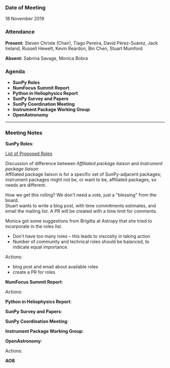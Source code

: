 ### Date of Meeting

18 November 2019

### Attendance
**Present:** Steven Christe (Chair), Tiago Pereira, David Pérez-Suárez, Jack Ireland, Russell Hewett, Kevin Reardon, Bin Chen, Stuart Mumford

**Absent:** Sabrina Savage, Monica Bobra

### Agenda

* **SunPy Roles**
* **NumFocus Summit Report** 
* **Python in Heliophysics Report** 
* **SunPy Survey and Papers** 
* **SunPy Coordination Meeting** 
* **Instrument Package Working Group** 
* **OpenAstronomy** 


***

### Meeting Notes

**SunPy Roles**:

[List of Proposed Roles](https://demo.codimd.org/rYN6JhH2RzK50QUBzyVcSA?view#)

Discussion of difference between _Affiliated package liaison_ and _Instrument package liaison_<BR>
    Affiliated package liaison is for a specific set of SunPy-adjacent packages; instrument packages might not be, or want to be, affiliated packages, so needs are different.

How we get this rolling? We don't need a vote, just a "blessing" from the board.<BR>
Stuart wants to write a blog post, with time commitments estimates, and email the mailing list.
A PR will be created with a time limit for comments.

Monica got some suggestions from Brigitta at Astropy that she tried to incorporate in the roles list.
* Don't have too many roles – this leads to viscosity in taking action
* Number of community and technical roles should be balanced, to indicate equal importance.

Actions:
* blog post and email about available roles
* create a PR for roles

**NumFocus Summit Report**:

Actions:

**Python in Heliophysics Report**:

**SunPy Survey and Papers**:

**SunPy Coordination Meeting**:

**Instrument Package Working Group**:

**OpenAstronomy**:

Actions:

**AOB**